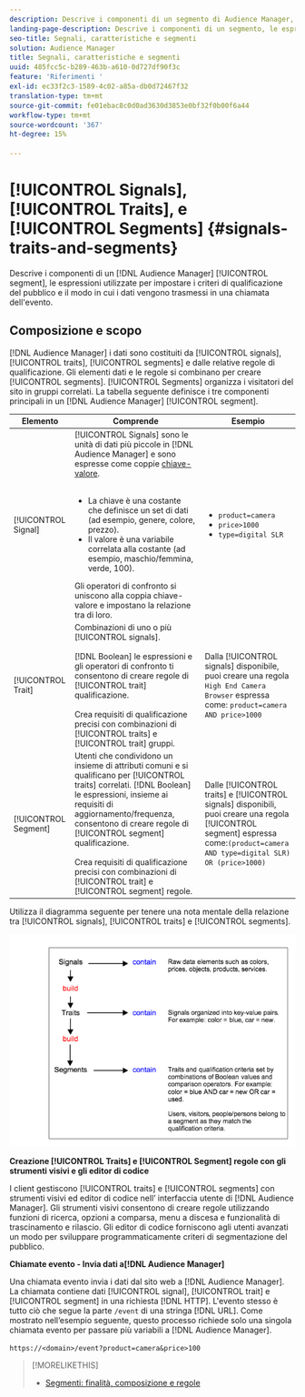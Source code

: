 ```yaml
---
description: Descrive i componenti di un segmento di Audience Manager, le espressioni utilizzate per impostare i criteri di qualificazione del pubblico e il modo in cui i dati vengono trasmessi in una chiamata dell’evento.
landing-page-description: Descrive i componenti di un segmento, le espressioni utilizzate per impostare i criteri di qualificazione del pubblico e la modalità di trasmissione dei dati.
seo-title: Segnali, caratteristiche e segmenti
solution: Audience Manager
title: Segnali, caratteristiche e segmenti
uuid: 485fcc5c-b289-463b-a610-0d727df90f3c
feature: 'Riferimenti '
exl-id: ec33f2c3-1589-4c02-a85a-db0d72467f32
translation-type: tm+mt
source-git-commit: fe01ebac8c0d0ad3630d3853e0bf32f0b00f6a44
workflow-type: tm+mt
source-wordcount: '367'
ht-degree: 15%

---
```


# [!UICONTROL Signals],  [!UICONTROL Traits], e  [!UICONTROL Segments] {#signals-traits-and-segments}

Descrive i componenti di un [!DNL Audience Manager] [!UICONTROL segment], le espressioni utilizzate per impostare i criteri di qualificazione del pubblico e il modo in cui i dati vengono trasmessi in una chiamata dell&#39;evento.

## Composizione e scopo

[!DNL Audience Manager] i dati sono costituiti da  [!UICONTROL signals],  [!UICONTROL traits],  [!UICONTROL segments] e dalle relative regole di qualificazione. Gli elementi dati e le regole si combinano per creare [!UICONTROL segments]. [!UICONTROL Segments] organizza i visitatori del sito in gruppi correlati. La tabella seguente definisce i tre componenti principali in un [!DNL Audience Manager] [!UICONTROL segment].

| Elemento | Comprende | Esempio |
|---|---|---|
| [!UICONTROL Signal] | [!UICONTROL Signals] sono le unità di dati più piccole in  [!DNL Audience Manager] e sono espresse come coppie  [chiave-valore](../reference/key-value-pairs-explained.md).<br><br><ul><li>La chiave è una costante che definisce un set di dati (ad esempio, genere, colore, prezzo).</li><li>Il valore è una variabile correlata alla costante (ad esempio, maschio/femmina, verde, 100).</li></ul>Gli operatori di confronto si uniscono alla coppia chiave-valore e impostano la relazione tra di loro. | <ul><li>`product=camera`</li><li>`price>1000`</li><li>`type=digital SLR`</li></ul> |
| [!UICONTROL Trait] | Combinazioni di uno o più [!UICONTROL signals].<br><br> [!DNL Boolean] le espressioni e gli operatori di confronto ti consentono di creare regole di  [!UICONTROL trait] qualificazione. <br><br>Crea requisiti di qualificazione precisi con combinazioni di  [!UICONTROL traits] e  [!UICONTROL trait] gruppi. | Dalla [!UICONTROL signals] disponibile, puoi creare una regola `High End Camera Browser` espressa come: `product=camera AND price>1000` |
| [!UICONTROL Segment] | Utenti che condividono un insieme di attributi comuni e si qualificano per [!UICONTROL traits] correlati. [!DNL Boolean] le espressioni, insieme ai requisiti di aggiornamento/frequenza, consentono di creare regole di  [!UICONTROL segment] qualificazione.<br><br> Crea requisiti di qualificazione precisi con combinazioni di  [!UICONTROL trait] e  [!UICONTROL segment] regole. | Dalle [!UICONTROL traits] e [!UICONTROL signals] disponibili, puoi creare una regola [!UICONTROL segment] espressa come:`(product=camera AND type=digital SLR) OR (price>1000)` |

Utilizza il diagramma seguente per tenere una nota mentale della relazione tra [!UICONTROL signals], [!UICONTROL traits] e [!UICONTROL segments].

![](assets/signals-traits-segments.png)

**Creazione  [!UICONTROL Traits] e  [!UICONTROL Segment] regole con gli strumenti visivi e gli editor di codice**

I client gestiscono [!UICONTROL traits] e [!UICONTROL segments] con strumenti visivi ed editor di codice nell’ interfaccia utente di [!DNL Audience Manager]. Gli strumenti visivi consentono di creare regole utilizzando funzioni di ricerca, opzioni a comparsa, menu a discesa e funzionalità di trascinamento e rilascio. Gli editor di codice forniscono agli utenti avanzati un modo per sviluppare programmaticamente criteri di segmentazione del pubblico.

**Chiamate evento - Invia dati a[!DNL Audience Manager]**

Una chiamata evento invia i dati dal sito web a [!DNL Audience Manager]. La chiamata contiene dati [!UICONTROL signal], [!UICONTROL trait] e [!UICONTROL segment] in una richiesta [!DNL HTTP]. L&#39;evento stesso è tutto ciò che segue la parte `/event` di una stringa [!DNL URL]. Come mostrato nell’esempio seguente, questo processo richiede solo una singola chiamata evento per passare più variabili a [!DNL Audience Manager].

`https://<domain>/event?product=camera&price>100`

>[!MORELIKETHIS]
>
>* [Segmenti: finalità, composizione e regole](../features/segments/segments-purpose.md)

